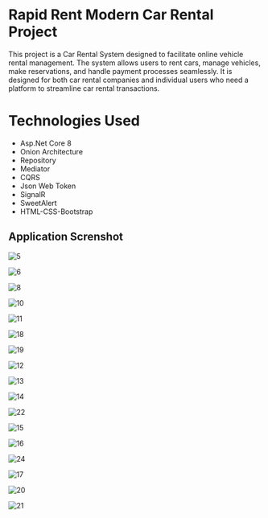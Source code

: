 
# Rapid Rent Modern Car Rental Project

This project is a Car Rental System designed to facilitate online vehicle rental management. The system allows users to rent cars, manage vehicles, make reservations, and handle payment processes seamlessly. It is designed for both car rental companies and individual users who need a platform to streamline car rental transactions.

# Technologies Used

- Asp.Net Core 8
- Onion Architecture
- Repository
- Mediator
- CQRS
- Json Web Token
- SignalR
- SweetAlert
- HTML-CSS-Bootstrap



## Application Screnshot

![5](https://github.com/user-attachments/assets/316080ac-2fb1-4803-9437-02f84688bac1)

![6](https://github.com/user-attachments/assets/afd2d794-54da-47ab-87a9-d1fa9a64f4a6)

![8](https://github.com/user-attachments/assets/07686b03-811e-4f29-9fb6-dcb2e4d8237f)

![10](https://github.com/user-attachments/assets/1c0e37b8-0f17-458d-8557-01f5c381c59f)

![11](https://github.com/user-attachments/assets/8234cbbe-43d2-4169-97f0-a4451e2bdbdf)

![18](https://github.com/user-attachments/assets/cf70967b-c90a-42b0-95da-03cdee26bac3)

![19](https://github.com/user-attachments/assets/7d74a9a7-9dfe-46f4-816d-0d0f48e371ee)

![12](https://github.com/user-attachments/assets/29b20417-e2a5-46fc-9881-6d9c23ba958e)

![13](https://github.com/user-attachments/assets/3aa810d5-a56f-4c9c-8387-e2a37c418e2f)

![14](https://github.com/user-attachments/assets/400edba9-74fc-444b-8c4c-829b185be157)

![22](https://github.com/user-attachments/assets/66041f1a-ceae-4058-b993-f7264e9f6519)

![15](https://github.com/user-attachments/assets/98ef73cf-3d5d-4391-a0aa-75c1731e89dd)

![16](https://github.com/user-attachments/assets/0acc703b-7ac0-417d-9a9c-c7e2b9de7f61)

![24](https://github.com/user-attachments/assets/a13346d1-9235-412a-b9ab-aa793fbee3fb)

![17](https://github.com/user-attachments/assets/c040143d-5e9e-4ed9-8c92-3874629e57dc)

![20](https://github.com/user-attachments/assets/b94b96c7-57c7-4217-83f3-fb29370aee84)

![21](https://github.com/user-attachments/assets/6456cfde-a5ec-4ce2-94f5-905966d6c2fe)

  
